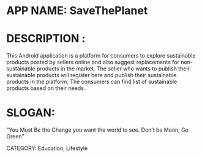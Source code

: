 # APP NAME:  SaveThePlanet

# DESCRIPTION :
This Android application is a platform for consumers to explore sustainable products posted by sellers online and also suggest replacements for non- sustainable products in the market. The seller who wants to publish their sustainable products will register here and publish their sustainable products in the platform. The consumers can find list of sustainable products based on their needs. 

# SLOGAN:
“You Must Be the Change you want the world to see. Don’t be Mean, Go Green”



CATEGORY: Education, Lifestyle
